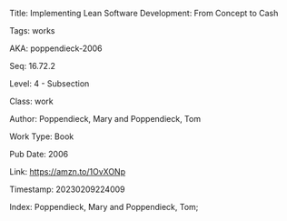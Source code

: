 Title:  Implementing Lean Software Development: From Concept to Cash

Tags:   works

AKA:    poppendieck-2006

Seq:    16.72.2

Level:  4 - Subsection

Class:  work

Author: Poppendieck, Mary and Poppendieck, Tom

Work Type: Book

Pub Date: 2006

Link:   https://amzn.to/1OvXONp

Timestamp: 20230209224009

Index:  Poppendieck, Mary and Poppendieck, Tom; 

